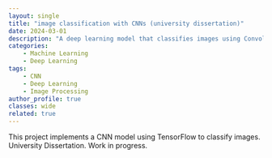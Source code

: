 ```yaml
---
layout: single
title: "image classification with CNNs (university dissertation)"
date: 2024-03-01
description: "A deep learning model that classifies images using Convolutional Neural Networks."
categories: 
    - Machine Learning
    - Deep Learning
tags:
    - CNN
    - Deep Learning
    - Image Processing
author_profile: true
classes: wide
related: true
---
```



This project implements a CNN model using TensorFlow to classify images. University Dissertation. Work in progress.
